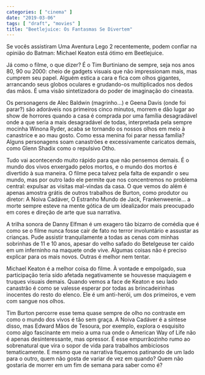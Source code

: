```yaml
---
categories: [ "cinema" ]
date: "2019-03-06"
tags: [ "draft", "movies" ]
title: "Beetlejuice: Os Fantasmas Se Divertem"
---
```

Se vocês assistiram Uma Aventura Lego 2 recentemente, podem confiar na
opinião do Batman: Michael Keaton está ótimo em Beetlejuice.

Já como o filme, o que dizer? É o Tim Burtiniano de sempre, seja nos
anos 80, 90 ou 2000: cheio de gadgets visuais que não impressionam mais,
mas cumprem seu papel. Alguém estica a cara e fica com olhos gigantes,
arrancando seus globos oculares e grudando-os multiplicados nos dedos das
mãos. É uma visão sintetizadora do poder de imaginação do cineasta.

Os personagens de Alec Baldwin (magrinho...) e Geena Davis (onde foi
parar?) são adoráveis nos primeiros cinco minutos, morrem e dão
lugar ao show de horrores quando a casa é comprada por uma família
desagradável onde a que seria a mais desagradável de todas, interpretada
pela sempre mocinha Winona Ryder, acaba se tornando os nossos olhos
em meio à canastrice e ao mau gosto. Como essa menina foi parar nessa
família? Alguns personagens soam canastrões e excessivamente caricatos
demais, como Glenn Shadix como o repulsivo Otho.

Tudo vai acontecendo muito rápido para que não pensemos demais. É o
mundo dos vivos enxergado pelos mortos, e o mundo dos mortos é divertido
à sua maneira. O filme peca talvez pela falta de expandir o seu mundo,
mas por outro lado ele permite que nos concentremos no problema central:
expulsar as visitas mal-vindas da casa. O que vemos do além é apenas
amostra grátis de outros trabalhos de Burton, como produtor ou diretor:
A Noiva Cadáver, O Estranho Mundo de Jack, Frankenweenie... a morte
sempre esteve na mente gótica de um idealizador mais preocupado em
cores e direção de arte que sua narrativa.

A trilha sonora de Danny Elfman é um exagero tão bizarro de comédia
que é como se o filme nunca fosse cair de fato no terror involuntário e
assustar as crianças. Pude assistir tranquilamente a todas as cenas com
minhas sobrinhas de 11 e 10 anos, apesar do velho safado do Betelgeuse
ter caído em um inferninho na maquete onde vive. Algumas coisas não
é preciso explicar para os mais novos. Outras é melhor nem tentar.

Michael Keaton é a melhor coisa do filme. À vontade e empolgado, sua
participação teria sido afetada negativamente se houvesse maquiagem
e truques visuais demais. Quando vemos a face de Keaton e seu lado
canastrão é como se valesse esperar por todas as brincadeirinhas
inocentes do resto do elenco. Ele é um anti-herói, um dos primeiros,
e vem com sangue nos olhos.

Tim Burton percorre esse tema quase sempre de olho no contraste em como
o mundo dos vivos é tão sem graça. A Noiva Cadáver é a síntese
disso, mas Edward Mãos de Tesoura, por exemplo, explora o esquisito
como algo fascinante em meio a uma rua onde o American Way of Life
não é apenas desinteressante, mas opressor. É esse empurrãozinho
rumo ao sobrenatural que vira o sopor de vida para trabalhos ambiciosos
tematicamente. E mesmo que na narrativa fiquemos patinando de um lado
para o outro, quem não gosta de variar de vez em quando? Quem não
gostaria de morrer em um fim de semana para saber como é?
